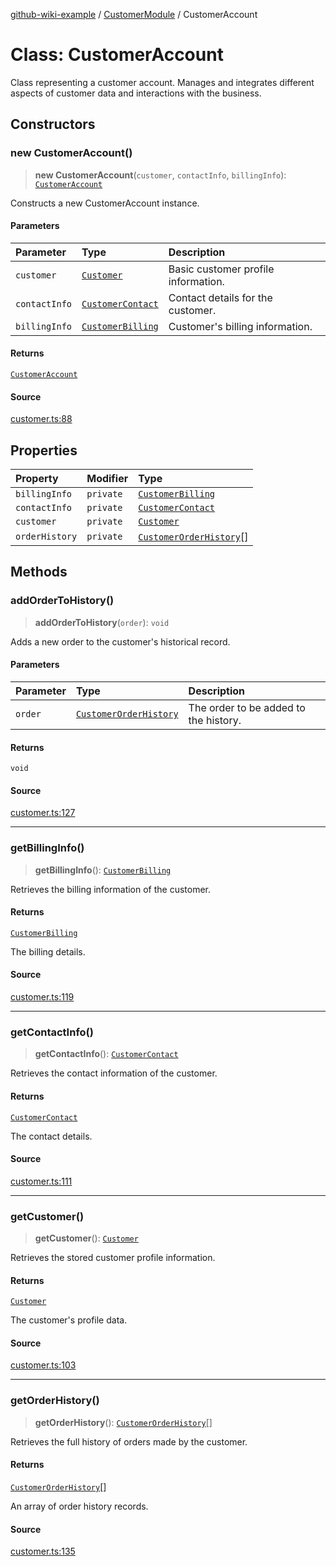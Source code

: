 [github-wiki-example](../wiki/Home) / [CustomerModule](../wiki/CustomerModule) / CustomerAccount

# Class: CustomerAccount

Class representing a customer account.
Manages and integrates different aspects of customer data and interactions with the business.

## Constructors

### new CustomerAccount()

> **new CustomerAccount**(`customer`, `contactInfo`, `billingInfo`): [`CustomerAccount`](../wiki/CustomerModule.Class.CustomerAccount)

Constructs a new CustomerAccount instance.

#### Parameters

| Parameter | Type | Description |
| :------ | :------ | :------ |
| `customer` | [`Customer`](../wiki/CustomerModule.Interface.Customer) | Basic customer profile information. |
| `contactInfo` | [`CustomerContact`](../wiki/CustomerModule.Interface.CustomerContact) | Contact details for the customer. |
| `billingInfo` | [`CustomerBilling`](../wiki/CustomerModule.Interface.CustomerBilling) | Customer's billing information. |

#### Returns

[`CustomerAccount`](../wiki/CustomerModule.Class.CustomerAccount)

#### Source

[customer.ts:88](https://github.com/tgreyuk/typedoc-plugin-markdown-examples/blob/d2a811c92870a7c2dc8ea4f9aacd73d076444ff1/examples/src/customer.ts#L88)

## Properties

| Property | Modifier | Type |
| :------ | :------ | :------ |
| `billingInfo` | `private` | [`CustomerBilling`](../wiki/CustomerModule.Interface.CustomerBilling) |
| `contactInfo` | `private` | [`CustomerContact`](../wiki/CustomerModule.Interface.CustomerContact) |
| `customer` | `private` | [`Customer`](../wiki/CustomerModule.Interface.Customer) |
| `orderHistory` | `private` | [`CustomerOrderHistory`](../wiki/CustomerModule.Interface.CustomerOrderHistory)[] |

## Methods

### addOrderToHistory()

> **addOrderToHistory**(`order`): `void`

Adds a new order to the customer's historical record.

#### Parameters

| Parameter | Type | Description |
| :------ | :------ | :------ |
| `order` | [`CustomerOrderHistory`](../wiki/CustomerModule.Interface.CustomerOrderHistory) | The order to be added to the history. |

#### Returns

`void`

#### Source

[customer.ts:127](https://github.com/tgreyuk/typedoc-plugin-markdown-examples/blob/d2a811c92870a7c2dc8ea4f9aacd73d076444ff1/examples/src/customer.ts#L127)

***

### getBillingInfo()

> **getBillingInfo**(): [`CustomerBilling`](../wiki/CustomerModule.Interface.CustomerBilling)

Retrieves the billing information of the customer.

#### Returns

[`CustomerBilling`](../wiki/CustomerModule.Interface.CustomerBilling)

The billing details.

#### Source

[customer.ts:119](https://github.com/tgreyuk/typedoc-plugin-markdown-examples/blob/d2a811c92870a7c2dc8ea4f9aacd73d076444ff1/examples/src/customer.ts#L119)

***

### getContactInfo()

> **getContactInfo**(): [`CustomerContact`](../wiki/CustomerModule.Interface.CustomerContact)

Retrieves the contact information of the customer.

#### Returns

[`CustomerContact`](../wiki/CustomerModule.Interface.CustomerContact)

The contact details.

#### Source

[customer.ts:111](https://github.com/tgreyuk/typedoc-plugin-markdown-examples/blob/d2a811c92870a7c2dc8ea4f9aacd73d076444ff1/examples/src/customer.ts#L111)

***

### getCustomer()

> **getCustomer**(): [`Customer`](../wiki/CustomerModule.Interface.Customer)

Retrieves the stored customer profile information.

#### Returns

[`Customer`](../wiki/CustomerModule.Interface.Customer)

The customer's profile data.

#### Source

[customer.ts:103](https://github.com/tgreyuk/typedoc-plugin-markdown-examples/blob/d2a811c92870a7c2dc8ea4f9aacd73d076444ff1/examples/src/customer.ts#L103)

***

### getOrderHistory()

> **getOrderHistory**(): [`CustomerOrderHistory`](../wiki/CustomerModule.Interface.CustomerOrderHistory)[]

Retrieves the full history of orders made by the customer.

#### Returns

[`CustomerOrderHistory`](../wiki/CustomerModule.Interface.CustomerOrderHistory)[]

An array of order history records.

#### Source

[customer.ts:135](https://github.com/tgreyuk/typedoc-plugin-markdown-examples/blob/d2a811c92870a7c2dc8ea4f9aacd73d076444ff1/examples/src/customer.ts#L135)
